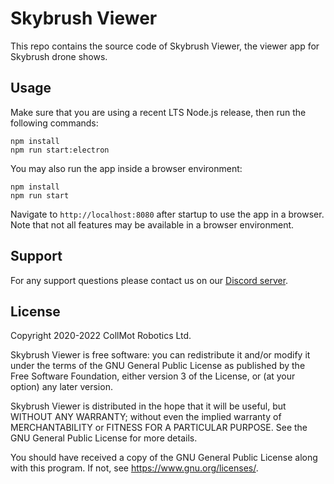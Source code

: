 Skybrush Viewer
===============

This repo contains the source code of Skybrush Viewer, the viewer app for
Skybrush drone shows.

Usage
-----

Make sure that you are using a recent LTS Node.js release, then run the
following commands:

```
npm install
npm run start:electron
```

You may also run the app inside a browser environment:

```
npm install
npm run start
```

Navigate to ``http://localhost:8080`` after startup to use the app in
a browser. Note that not all features may be available in a browser
environment.

Support
-------

For any support questions please contact us on our [Discord server](https://skybrush.io/r/discord).

License
-------

Copyright 2020-2022 CollMot Robotics Ltd.

Skybrush Viewer is free software: you can redistribute it and/or modify it under
the terms of the GNU General Public License as published by the Free Software
Foundation, either version 3 of the License, or (at your option) any later
version.

Skybrush Viewer is distributed in the hope that it will be useful, but WITHOUT
ANY WARRANTY; without even the implied warranty of MERCHANTABILITY or
FITNESS FOR A PARTICULAR PURPOSE. See the GNU General Public License for
more details.

You should have received a copy of the GNU General Public License along with
this program. If not, see <https://www.gnu.org/licenses/>.
